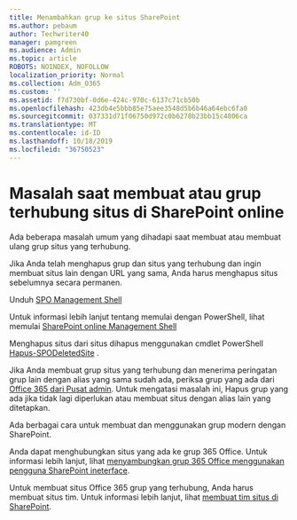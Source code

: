 ```yaml
---
title: Menambahkan grup ke situs SharePoint
ms.author: pebaum
author: Techwriter40
manager: pamgreen
ms.audience: Admin
ms.topic: article
ROBOTS: NOINDEX, NOFOLLOW
localization_priority: Normal
ms.collection: Adm_O365
ms.custom: ''
ms.assetid: f7d730bf-0d6e-424c-970c-6137c71cb50b
ms.openlocfilehash: 423db4e5bbb85e75aee3548d5b6b46a64ebc6fa0
ms.sourcegitcommit: 037331d71f06750d972c0b6278b23bb15c4806ca
ms.translationtype: MT
ms.contentlocale: id-ID
ms.lasthandoff: 10/18/2019
ms.locfileid: "36750523"
---
```

# <a name="issues-when-creating-or-group-connected-sites-in-sharepoint-online"></a>Masalah saat membuat atau grup terhubung situs di SharePoint online

Ada beberapa masalah umum yang dihadapi saat membuat atau membuat ulang grup situs yang terhubung.

 Jika Anda telah menghapus grup dan situs yang terhubung dan ingin membuat situs lain dengan URL yang sama, Anda harus menghapus situs sebelumnya secara permanen.

Unduh [SPO Management Shell](https://support.office.com/article/introduction-to-the-sharepoint-online-management-shell-c16941c3-19b4-4710-8056-34c034493429)

 Untuk informasi lebih lanjut tentang memulai dengan PowerShell, lihat memulai [SharePoint online Management Shell](https://docs.microsoft.com/powershell/module/sharepoint-online/remove-sposite?view=sharepoint-ps)

Menghapus situs dari situs dihapus menggunakan cmdlet PowerShell [Hapus-SPODeletedSite](https://docs.microsoft.com/powershell/module/sharepoint-online/remove-sposite?view=sharepoint-ps) .

Jika Anda membuat grup situs yang terhubung dan menerima peringatan grup lain dengan alias yang sama sudah ada, periksa grup yang ada dari [Office 365 dari Pusat admin](https://admin.microsoft.com/Adminportal/Home?source=applauncher#/groups). Untuk mengatasi masalah ini, Hapus grup yang ada jika tidak lagi diperlukan atau membuat situs dengan alias lain yang ditetapkan.

Ada berbagai cara untuk membuat dan menggunakan grup modern dengan SharePoint.

Anda dapat menghubungkan situs yang ada ke grup 365 Office. Untuk informasi lebih lanjut, lihat [menyambungkan grup 365 Office menggunakan pengguna SharePoint ineterface](https://docs.microsoft.com/sharepoint/dev/transform/modernize-connect-to-office365-group#connect-an-office-365-group-using-the-sharepoint-user-interface).

Untuk membuat situs Office 365 grup yang terhubung, Anda harus membuat situs tim. Untuk informasi lebih lanjut, lihat [membuat tim situs di SharePoint](https://support.office.com/article/create-a-team-site-in-sharepoint-ef10c1e7-15f3-42a3-98aa-b5972711777d).

